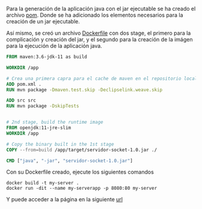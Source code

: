 Para la generación de la aplicación java con el jar ejecutable se ha creado el archivo [pom](./pom.xml). Donde se ha adicionado los elementos necesarios para la creación de un jar ejecutable.

Así mismo, se creó un archivo [Dockerfile](./Dockerfile) con dos stage, el primero para la complicación y creación del jar, y el segundo para la creación de la imágen para la ejecución de la aplicación java. 

```dockerfile
FROM maven:3.6-jdk-11 as build

WORKDIR /app

# Crea una primera capra para el cache de maven en el repositorio local (descarga las librerias).
ADD pom.xml .
RUN mvn package -Dmaven.test.skip -Declipselink.weave.skip

ADD src src
RUN mvn package -DskipTests


# 2nd stage, build the runtime image
FROM openjdk:11-jre-slim
WORKDIR /app

# Copy the binary built in the 1st stage
COPY --from=build /app/target/servidor-socket-1.0.jar ./

CMD ["java", "-jar", "servidor-socket-1.0.jar"]
```

Con su Dockerfile creado, ejecute los siguientes comandos

```shell
docker build -t my-server .
docker run -dit --name my-serverapp -p 8080:80 my-server
```

Y puede acceder a la página en la siguiente [url](http://localhost:8080)
